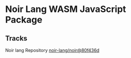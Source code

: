# Noir Lang WASM JavaScript Package

## Tracks
Noir lang Repository [noir-lang/noir@80f436d](https://github.com/noir-lang/noir/tree/80f436d610e61e63a0f956addde99aa5f2ecc3b7)